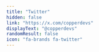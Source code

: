 ```yaml
---
title: "Twitter"
hidden: false
link: "https://x.com/copperdevs"
displayText: "@copperdevs"
randomResult: false
icon: "fa-brands fa-twitter"
---
```

